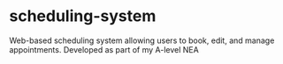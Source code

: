 # scheduling-system
Web-based scheduling system allowing users to book, edit, and manage appointments. Developed as part of my A-level NEA
